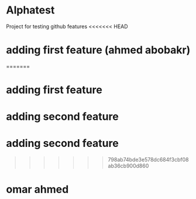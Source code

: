 # Alphatest
Project for testing github features
<<<<<<< HEAD
# adding first feature (ahmed abobakr)

=======

# adding first feature 

# adding second feature 

# adding second feature 
>>>>>>> 798ab74bde3e578dc684f3cbf08ab36cb900d860


# omar ahmed
